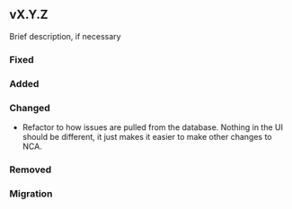 ## vX.Y.Z

Brief description, if necessary

### Fixed

### Added

### Changed

- Refactor to how issues are pulled from the database. Nothing in the UI should
  be different, it just makes it easier to make other changes to NCA.

### Removed

### Migration
